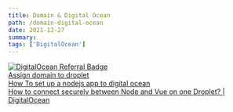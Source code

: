 ```yaml
---
title: Domain & Digital Ocean 
path: /domain-digital-ocean
date: 2021-12-27
summary: 
tags: ['DigitalOcean']
---
```


[![DigitalOcean Referral Badge](https://web-platforms.sfo2.cdn.digitaloceanspaces.com/WWW/Badge%201.svg)](https://www.digitalocean.com/?refcode=334787332f1d&utm_campaign=Referral_Invite&utm_medium=Referral_Program&utm_source=badge)<br>
[Assign domain to droplet](https://www.youtube.com/watch?v=wYDDYahCg60)<br>
[How To set up a nodejs app to digital ocean ](https://www.digitalocean.com/community/tutorials/how-to-set-up-a-node-js-application-for-production-on-ubuntu-16-04#set-up-nginx-as-a-reverse-proxy-server)<br>
[How to connect securely between Node and Vue on one Droplet? | DigitalOcean](https://www.digitalocean.com/community/questions/how-to-connect-securely-between-node-and-vue-on-one-droplet)



